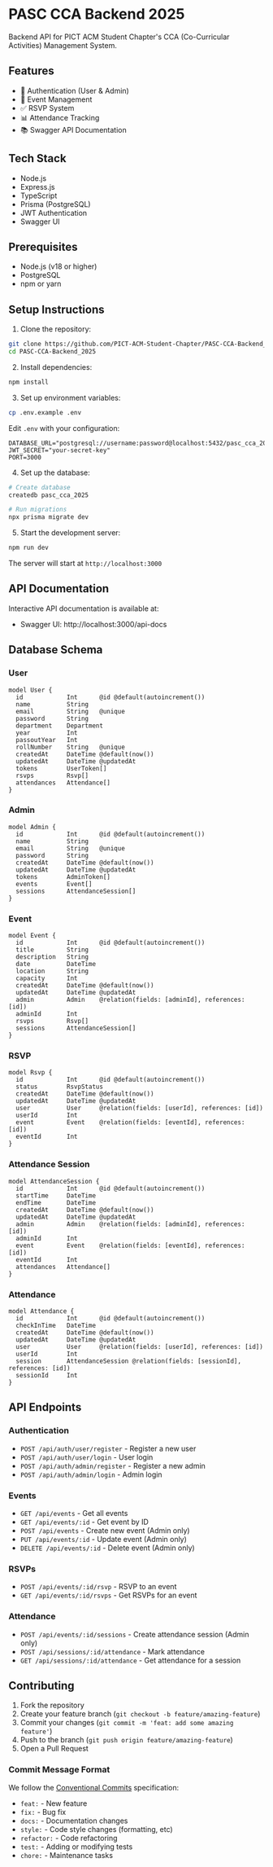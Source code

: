 # PASC CCA Backend 2025

Backend API for PICT ACM Student Chapter's CCA (Co-Curricular Activities) Management System.

## Features

- 🔐 Authentication (User & Admin)
- 📝 Event Management
- ✅ RSVP System
- 📊 Attendance Tracking
- 📚 Swagger API Documentation

## Tech Stack

- Node.js
- Express.js
- TypeScript
- Prisma (PostgreSQL)
- JWT Authentication
- Swagger UI

## Prerequisites

- Node.js (v18 or higher)
- PostgreSQL
- npm or yarn

## Setup Instructions

1. Clone the repository:
```bash
git clone https://github.com/PICT-ACM-Student-Chapter/PASC-CCA-Backend_2025.git
cd PASC-CCA-Backend_2025
```

2. Install dependencies:
```bash
npm install
```

3. Set up environment variables:
```bash
cp .env.example .env
```
Edit `.env` with your configuration:
```env
DATABASE_URL="postgresql://username:password@localhost:5432/pasc_cca_2025"
JWT_SECRET="your-secret-key"
PORT=3000
```

4. Set up the database:
```bash
# Create database
createdb pasc_cca_2025

# Run migrations
npx prisma migrate dev
```

5. Start the development server:
```bash
npm run dev
```

The server will start at `http://localhost:3000`

## API Documentation

Interactive API documentation is available at:
- Swagger UI: http://localhost:3000/api-docs

## Database Schema

### User
```prisma
model User {
  id            Int      @id @default(autoincrement())
  name          String
  email         String   @unique
  password      String
  department    Department
  year          Int
  passoutYear   Int
  rollNumber    String   @unique
  createdAt     DateTime @default(now())
  updatedAt     DateTime @updatedAt
  tokens        UserToken[]
  rsvps         Rsvp[]
  attendances   Attendance[]
}
```

### Admin
```prisma
model Admin {
  id            Int      @id @default(autoincrement())
  name          String
  email         String   @unique
  password      String
  createdAt     DateTime @default(now())
  updatedAt     DateTime @updatedAt
  tokens        AdminToken[]
  events        Event[]
  sessions      AttendanceSession[]
}
```

### Event
```prisma
model Event {
  id            Int      @id @default(autoincrement())
  title         String
  description   String
  date          DateTime
  location      String
  capacity      Int
  createdAt     DateTime @default(now())
  updatedAt     DateTime @updatedAt
  admin         Admin    @relation(fields: [adminId], references: [id])
  adminId       Int
  rsvps         Rsvp[]
  sessions      AttendanceSession[]
}
```

### RSVP
```prisma
model Rsvp {
  id            Int      @id @default(autoincrement())
  status        RsvpStatus
  createdAt     DateTime @default(now())
  updatedAt     DateTime @updatedAt
  user          User     @relation(fields: [userId], references: [id])
  userId        Int
  event         Event    @relation(fields: [eventId], references: [id])
  eventId       Int
}
```

### Attendance Session
```prisma
model AttendanceSession {
  id            Int      @id @default(autoincrement())
  startTime     DateTime
  endTime       DateTime
  createdAt     DateTime @default(now())
  updatedAt     DateTime @updatedAt
  admin         Admin    @relation(fields: [adminId], references: [id])
  adminId       Int
  event         Event    @relation(fields: [eventId], references: [id])
  eventId       Int
  attendances   Attendance[]
}
```

### Attendance
```prisma
model Attendance {
  id            Int      @id @default(autoincrement())
  checkInTime   DateTime
  createdAt     DateTime @default(now())
  updatedAt     DateTime @updatedAt
  user          User     @relation(fields: [userId], references: [id])
  userId        Int
  session       AttendanceSession @relation(fields: [sessionId], references: [id])
  sessionId     Int
}
```

## API Endpoints

### Authentication
- `POST /api/auth/user/register` - Register a new user
- `POST /api/auth/user/login` - User login
- `POST /api/auth/admin/register` - Register a new admin
- `POST /api/auth/admin/login` - Admin login

### Events
- `GET /api/events` - Get all events
- `GET /api/events/:id` - Get event by ID
- `POST /api/events` - Create new event (Admin only)
- `PUT /api/events/:id` - Update event (Admin only)
- `DELETE /api/events/:id` - Delete event (Admin only)

### RSVPs
- `POST /api/events/:id/rsvp` - RSVP to an event
- `GET /api/events/:id/rsvps` - Get RSVPs for an event

### Attendance
- `POST /api/events/:id/sessions` - Create attendance session (Admin only)
- `POST /api/sessions/:id/attendance` - Mark attendance
- `GET /api/sessions/:id/attendance` - Get attendance for a session

## Contributing

1. Fork the repository
2. Create your feature branch (`git checkout -b feature/amazing-feature`)
3. Commit your changes (`git commit -m 'feat: add some amazing feature'`)
4. Push to the branch (`git push origin feature/amazing-feature`)
5. Open a Pull Request

### Commit Message Format
We follow the [Conventional Commits](https://www.conventionalcommits.org/) specification:
- `feat:` - New feature
- `fix:` - Bug fix
- `docs:` - Documentation changes
- `style:` - Code style changes (formatting, etc)
- `refactor:` - Code refactoring
- `test:` - Adding or modifying tests
- `chore:` - Maintenance tasks




